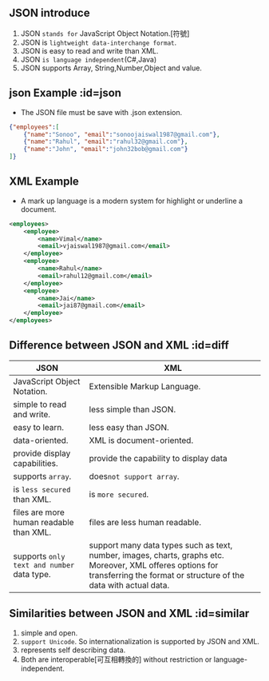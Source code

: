 ## JSON introduce

1. JSON `stands for` JavaScript Object Notation.[符號]
2. JSON is `lightweight data-interchange format`.
3. JSON is easy to read and write than XML.
4. JSON `is language independent`(C#,Java)
5. JSON supports Array, String,Number,Object and value.

## json Example :id=json
-  The JSON file must be save with .json extension.
```json
{"employees":[  
    {"name":"Sonoo", "email":"sonoojaiswal1987@gmail.com"},  
    {"name":"Rahul", "email":"rahul32@gmail.com"},  
    {"name":"John", "email":"john32bob@gmail.com"}  
]}
```

## XML Example
- A mark up language is a modern system for highlight or underline a document.

```xml
<employees>  
    <employee>  
        <name>Vimal</name>   
        <email>vjaiswal1987@gmail.com</email>  
    </employee>  
    <employee>  
        <name>Rahul</name>   
        <email>rahul12@gmail.com</email>  
    </employee>  
    <employee>  
        <name>Jai</name>   
        <email>jai87@gmail.com</email>  
    </employee>  
</employees>  
```

## Difference between JSON and XML  :id=diff
|                       JSON                    |               XML                 |
| ----------------------------------------------|---------------------------------- |
| JavaScript Object Notation.             |  Extensible Markup Language.|
|  simple to read and write.             | less simple than JSON.|
|  easy to learn.                        | less easy than JSON.|
|  data-oriented.                        | XML is document-oriented.|
| provide display capabilities.          | provide the capability to display data |
|  supports `array`.                          |  does`not support array`.|
|  is `less secured` than XML.                |  is `more secured`.|
|  files are more human readable than XML.  |  files are less human readable.|
|  supports `only text and number `data type. |  support many data types such as text, number, images, charts, graphs etc. Moreover, XML offeres options for transferring the format or structure of the data with actual data. |



## Similarities between JSON and XML  :id=similar
1. simple and open.
2. `support Unicode`. So internationalization is supported by JSON and XML.
3. represents self describing data.
4. Both are interoperable[可互相轉換的] without restriction or language-independent.
